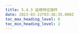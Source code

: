 ```yaml
---
title: 5.4.3 运维特征插件
date: 2023-03-22T03:36:35.000Z
toc_max_heading_level: 6
toc_min_heading_level: 2
---
```



